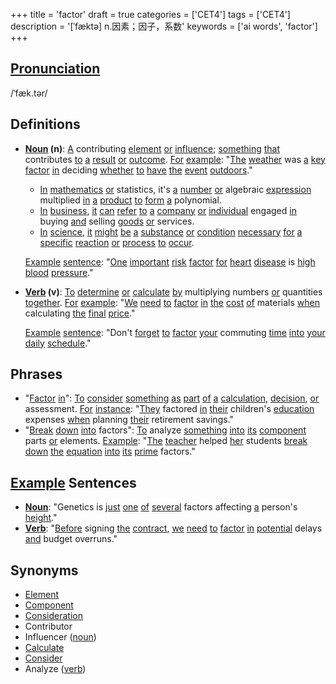 +++
title = 'factor'
draft = true
categories = ['CET4']
tags = ['CET4']
description = '[ˈfæktə] n.因素；因子，系数'
keywords = ['ai words', 'factor']
+++

## [Pronunciation](/en/post/pronunciation/)
/ˈfæk.tər/

## Definitions
- **[Noun](/en/post/noun/) (n)**: [A](/en/post/a/) contributing [element](/en/post/element/) [or](/en/post/or/) [influence](/en/post/influence/); [something](/en/post/something/) [that](/en/post/that/) contributes [to](/en/post/to/) [a](/en/post/a/) [result](/en/post/result/) [or](/en/post/or/) [outcome](/en/post/outcome/). [For](/en/post/for/) [example](/en/post/example/): "[The](/en/post/the/) [weather](/en/post/weather/) was [a](/en/post/a/) [key](/en/post/key/) [factor](/en/post/factor/) [in](/en/post/in/) deciding [whether](/en/post/whether/) [to](/en/post/to/) [have](/en/post/have/) [the](/en/post/the/) [event](/en/post/event/) [outdoors](/en/post/outdoors/)."
  - [In](/en/post/in/) [mathematics](/en/post/mathematics/) [or](/en/post/or/) statistics, it's [a](/en/post/a/) [number](/en/post/number/) [or](/en/post/or/) algebraic [expression](/en/post/expression/) multiplied [in](/en/post/in/) [a](/en/post/a/) [product](/en/post/product/) [to](/en/post/to/) [form](/en/post/form/) [a](/en/post/a/) polynomial.
  - [In](/en/post/in/) [business](/en/post/business/), [it](/en/post/it/) [can](/en/post/can/) [refer](/en/post/refer/) [to](/en/post/to/) [a](/en/post/a/) [company](/en/post/company/) [or](/en/post/or/) [individual](/en/post/individual/) engaged [in](/en/post/in/) buying [and](/en/post/and/) selling [goods](/en/post/goods/) [or](/en/post/or/) services.
  - [In](/en/post/in/) [science](/en/post/science/), [it](/en/post/it/) [might](/en/post/might/) [be](/en/post/be/) [a](/en/post/a/) [substance](/en/post/substance/) [or](/en/post/or/) [condition](/en/post/condition/) [necessary](/en/post/necessary/) [for](/en/post/for/) [a](/en/post/a/) [specific](/en/post/specific/) [reaction](/en/post/reaction/) [or](/en/post/or/) [process](/en/post/process/) [to](/en/post/to/) [occur](/en/post/occur/).

  [Example](/en/post/example/) [sentence](/en/post/sentence/): "[One](/en/post/one/) [important](/en/post/important/) [risk](/en/post/risk/) [factor](/en/post/factor/) [for](/en/post/for/) [heart](/en/post/heart/) [disease](/en/post/disease/) is [high](/en/post/high/) [blood](/en/post/blood/) [pressure](/en/post/pressure/)."

- **[Verb](/en/post/verb/) (v)**: [To](/en/post/to/) [determine](/en/post/determine/) [or](/en/post/or/) [calculate](/en/post/calculate/) [by](/en/post/by/) multiplying numbers [or](/en/post/or/) quantities [together](/en/post/together/). [For](/en/post/for/) [example](/en/post/example/): "[We](/en/post/we/) [need](/en/post/need/) [to](/en/post/to/) [factor](/en/post/factor/) [in](/en/post/in/) [the](/en/post/the/) [cost](/en/post/cost/) [of](/en/post/of/) materials [when](/en/post/when/) calculating [the](/en/post/the/) [final](/en/post/final/) [price](/en/post/price/)."

  [Example](/en/post/example/) [sentence](/en/post/sentence/): "Don't [forget](/en/post/forget/) [to](/en/post/to/) [factor](/en/post/factor/) [your](/en/post/your/) commuting [time](/en/post/time/) [into](/en/post/into/) [your](/en/post/your/) [daily](/en/post/daily/) [schedule](/en/post/schedule/)."

## Phrases
- "[Factor](/en/post/factor/) [in](/en/post/in/)": [To](/en/post/to/) [consider](/en/post/consider/) [something](/en/post/something/) [as](/en/post/as/) [part](/en/post/part/) [of](/en/post/of/) [a](/en/post/a/) [calculation](/en/post/calculation/), [decision](/en/post/decision/), [or](/en/post/or/) assessment. [For](/en/post/for/) [instance](/en/post/instance/): "[They](/en/post/they/) factored [in](/en/post/in/) [their](/en/post/their/) children's [education](/en/post/education/) expenses [when](/en/post/when/) planning [their](/en/post/their/) retirement savings."
- "[Break](/en/post/break/) [down](/en/post/down/) [into](/en/post/into/) factors": [To](/en/post/to/) analyze [something](/en/post/something/) [into](/en/post/into/) [its](/en/post/its/) [component](/en/post/component/) parts [or](/en/post/or/) elements. [Example](/en/post/example/): "[The](/en/post/the/) [teacher](/en/post/teacher/) helped [her](/en/post/her/) students [break](/en/post/break/) [down](/en/post/down/) [the](/en/post/the/) [equation](/en/post/equation/) [into](/en/post/into/) [its](/en/post/its/) [prime](/en/post/prime/) factors."

## [Example](/en/post/example/) Sentences
- **[Noun](/en/post/noun/)**: "Genetics is [just](/en/post/just/) [one](/en/post/one/) [of](/en/post/of/) [several](/en/post/several/) factors affecting [a](/en/post/a/) person's [height](/en/post/height/)."
- **[Verb](/en/post/verb/)**: "[Before](/en/post/before/) signing [the](/en/post/the/) [contract](/en/post/contract/), [we](/en/post/we/) [need](/en/post/need/) [to](/en/post/to/) [factor](/en/post/factor/) [in](/en/post/in/) [potential](/en/post/potential/) delays [and](/en/post/and/) budget overruns."

## Synonyms
- [Element](/en/post/element/)
- [Component](/en/post/component/)
- [Consideration](/en/post/consideration/)
- Contributor
- Influencer ([noun](/en/post/noun/))
- [Calculate](/en/post/calculate/)
- [Consider](/en/post/consider/)
- Analyze ([verb](/en/post/verb/))
